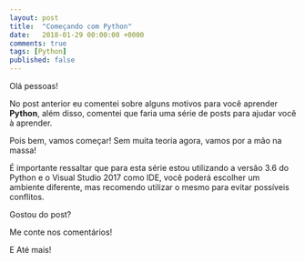 ```yaml
---
layout: post
title:  "Começando com Python"
date:   2018-01-29 00:00:00 +0000
comments: true
tags: [Python]
published: false
---
```


Olá pessoas!

No post anterior eu comentei sobre alguns motivos para você aprender **Python**, além disso, comentei que faria uma série de posts para ajudar você à aprender.

Pois bem, vamos começar! Sem muita teoria agora, vamos por a mão na massa!
<!--more-->

É importante ressaltar que para esta série estou utilizando a versão 3.6 do Python e o Visual Studio 2017 como IDE, você poderá escolher um ambiente diferente, mas recomendo utilizar o mesmo para evitar possíveis conflitos.




Gostou do post?

Me conte nos comentários!

E Até mais!